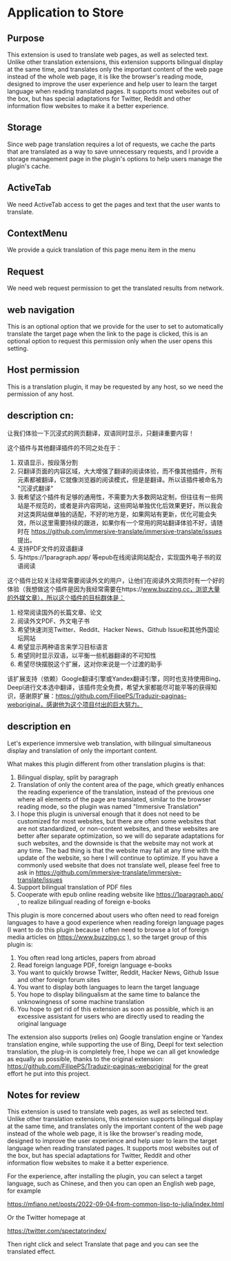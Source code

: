 # Application to Store


## Purpose

This extension is used to translate web pages, as well as selected text. Unlike other translation extensions, this extension supports bilingual display at the same time, and translates only the important content of the web page instead of the whole web page, it is like the browser's reading mode, designed to improve the user experience and help user to learn the target language when reading translated pages. It supports most websites out of the box, but has special adaptations for Twitter, Reddit and other information flow websites to make it a better experience.


## Storage

Since web page translation requires a lot of requests, we cache the parts that are translated as a way to save unnecessary requests, and I provide a storage management page in the plugin's options to help users manage the plugin's cache.


## ActiveTab

We need ActiveTab access to get the pages and text that the user wants to translate.

## ContextMenu

We provide a quick translation of this page menu item in the menu

## Request

We need web request permission to get the translated results from network.


## web navigation

This is an optional option that we provide for the user to set to automatically translate the target page when the link to the page is clicked, this is an optional option to request this permission only when the user opens this setting.


## Host permission

This is a translation plugin, it may be requested by any host, so we need the permission of any host.


## description cn:

让我们体验一下沉浸式的网页翻译，双语同时显示，只翻译重要内容！

这个插件与其他翻译插件的不同之处在于：

1. 双语显示，按段落分割
2. 只翻译页面的内容区域，大大增强了翻译的阅读体验，而不像其他插件，所有元素都被翻译，它就像浏览器的阅读模式，但是是翻译。所以该插件被命名为 "沉浸式翻译"
3. 我希望这个插件有足够的通用性，不需要为大多数网站定制，但往往有一些网站是不规范的，或者是非内容网站，这些网站单独优化后效果更好，所以我会对这类网站做单独的适配，不好的地方是，如果网站有更新，优化可能会失效，所以这里需要持续的跟进，如果你有一个常用的网站翻译体验不好，请随时在 https://github.com/immersive-translate/immersive-translate/issues 提出。
4. 支持PDF文件的双语翻译
5. 与https://1paragraph.app/ 等epub在线阅读网站配合，实现国外电子书的双语阅读

这个插件比较关注经常需要阅读外文的用户，让他们在阅读外文网页时有一个好的体验（我想做这个插件是因为我经常需要在https://www.buzzing.cc，浏览大量的外媒文章），所以这个插件的目标群体是：

1. 经常阅读国外的长篇文章、论文
2. 阅读外文PDF、外文电子书
3. 希望快速浏览Twitter、Reddit、Hacker News、Github Issue和其他外国论坛网站
4. 希望显示两种语言来学习目标语言
5. 希望同时显示双语，以平衡一些机器翻译的不可知性
6. 希望尽快摆脱这个扩展，这对你来说是一个过渡的助手

该扩展支持（依赖）Google翻译引擎或Yandex翻译引擎，同时也支持使用Bing、Deepl进行文本选中翻译，该插件完全免费，希望大家都能尽可能平等的获得知识，感谢原扩展：https://github.com/FilipePS/Traduzir-paginas-weboriginal，感谢他为这个项目付出的巨大努力。


## description en

Let's experience immersive web translation, with bilingual simultaneous display and translation of only the important content. 

What makes this plugin different from other translation plugins is that:

1. Bilingual display, split by paragraph
2. Translation of only the content area of the page, which greatly enhances the reading experience of the translation, instead of the previous one where all elements of the page are translated, similar to the browser reading mode, so the plugin was named "Immersive Translation"
3. I hope this plugin is universal enough that it does not need to be customized for most websites, but there are often some websites that are not standardized, or non-content websites, and these websites are better after separate optimization, so we will do separate adaptations for such websites, and the downside is that the website may not work at any time. The bad thing is that the website may fail at any time with the update of the website, so here I will continue to optimize. If you have a commonly used website that does not translate well, please feel free to ask in https://github.com/immersive-translate/immersive-translate/issues
4. Support bilingual translation of PDF files
5. Cooperate with epub online reading website like https://1paragraph.app/ , to realize bilingual reading of foreign e-books

This plugin is more concerned about users who often need to read foreign languages to have a good experience when reading foreign language pages (I want to do this plugin because I often need to browse a lot of foreign media articles on https://www.buzzing.cc ), so the target group of this plugin is:

1. You often read long articles, papers from abroad
2. Read foreign language PDF, foreign language e-books
3. You want to quickly browse Twitter, Reddit, Hacker News, Github Issue and other foreign forum sites
4. You want to display both languages to learn the target language
5. You hope to display bilingualism at the same time to balance the unknowingness of some machine translation
6. You hope to get rid of this extension as soon as possible, which is an excessive assistant for users who are directly used to reading the original language

The extension also supports (relies on) Google translation engine or Yandex translation engine, while supporting the use of Bing, Deepl for text selection translation, the plug-in is completely free, I hope we can all get knowledge as equally as possible, thanks to the original extension: https://github.com/FilipePS/Traduzir-paginas-weboriginal for the great effort he put into this project.


## Notes for review


This extension is used to translate web pages, as well as selected text. Unlike other translation extensions, this extension supports bilingual display at the same time, and translates only the important content of the web page instead of the whole web page, it is like the browser's reading mode, designed to improve the user experience and help user to learn the target language when reading translated pages. It supports most websites out of the box, but has special adaptations for Twitter, Reddit and other information flow websites to make it a better experience.

For the experience, after installing the plugin, you can select a target language, such as Chinese, and then you can open an English web page, for example

https://mfiano.net/posts/2022-09-04-from-common-lisp-to-julia/index.html

Or the Twitter homepage at

https://twitter.com/spectatorindex/

Then right click and select Translate that page and you can see the translated effect.
